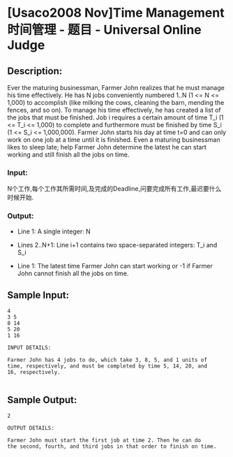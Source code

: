 # [Usaco2008 Nov]Time Management 时间管理 - 题目 - Universal Online Judge

## Description: 

Ever the maturing businessman, Farmer John realizes that he must manage his time effectively. He has N jobs conveniently numbered 1..N (1 <= N <= 1,000) to accomplish (like milking the cows, cleaning the barn, mending the fences, and so on). To manage his time effectively, he has created a list of the jobs that must be finished. Job i requires a certain amount of time T_i (1 <= T_i <= 1,000) to complete and furthermore must be finished by time S_i (1 <= S_i <= 1,000,000). Farmer John starts his day at time t=0 and can only work on one job at a time until it is finished. Even a maturing businessman likes to sleep late; help Farmer John determine the latest he can start working and still finish all the jobs on time. 

### Input: 

N个工作,每个工作其所需时间,及完成的Deadline,问要完成所有工作,最迟要什么时候开始.

### Output: 

* Line 1: A single integer: N 

* Lines 2..N+1: Line i+1 contains two space-separated integers: T_i and S_i 

* Line 1: The latest time Farmer John can start working or -1 if Farmer John cannot finish all the jobs on time. 


## Sample Input: 
```
4
3 5
8 14
5 20
1 16

INPUT DETAILS:

Farmer John has 4 jobs to do, which take 3, 8, 5, and 1 units of
time, respectively, and must be completed by time 5, 14, 20, and
16, respectively.


```

## Sample Output: 
```
2

OUTPUT DETAILS:

Farmer John must start the first job at time 2. Then he can do
the second, fourth, and third jobs in that order to finish on time.

```
